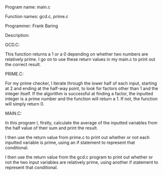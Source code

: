 Program name: main.c

Function names: gcd.c, prime.c

Programmer: Frank Baring

Description: 

GCD.C:

This function returns a 1 or a 0 depending on whether two numbers are
relatively prime. I go on to use these return values in my main.c to print
out the correct result.

PRIME.C:

For my prime checker, I iterate through the lower half of each input,
starting at 2 and ending at the half-way point, to look for factors other
than 1 and the integer itself. If the algorithm is successful at finding a
factor, the inputted integer is a prime number and the function will return
a 1. If not, the function will simply return 0.

MAIN.C:

In this program I, firstly, calculate the average of the inputted variables
from the half value of their sum and print the result.

I then use the return value from prime.c to print out whether or not each
inputted variable is prime, using an if statement to represent that
conditional.

I then use the return value from the gcd.c program to print out whether or
not the two input variables are relatively prime, using another if
statement to represent that conditional.
